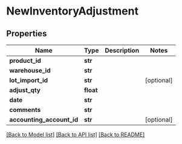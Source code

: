 # NewInventoryAdjustment

## Properties
Name | Type | Description | Notes
------------ | ------------- | ------------- | -------------
**product_id** | **str** |  | 
**warehouse_id** | **str** |  | 
**lot_import_id** | **str** |  | [optional] 
**adjust_qty** | **float** |  | 
**date** | **str** |  | 
**comments** | **str** |  | 
**accounting_account_id** | **str** |  | [optional] 

[[Back to Model list]](../README.md#documentation-for-models) [[Back to API list]](../README.md#documentation-for-api-endpoints) [[Back to README]](../README.md)


